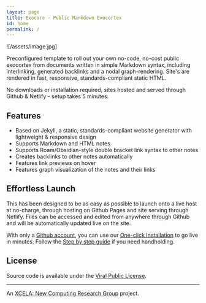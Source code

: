 ```yaml
---
layout: page
title: Exocore - Public Markdown Exocortex
id: home
permalink: /
---
```


![/assets/image.jpg]

Preconfigured template to roll out your own no-code, no-cost public exocortex from documents written in simple Markdown syntax, including interlinking, generated backlinks and a nodal graph-rendering. Site's are rendered in fast, responsive, standards-compliant static HTML. 

No downloads or installation required, sites hosted and served through Github & Netlify - setup takes 5 minutes.

## Features

- Based on Jekyll, a static, standards-compliant website generator with lightweight & responsive design
- Supports Markdown and HTML notes
- Supports Roam/Obsidian-style double bracket link syntax to other notes
- Creates backlinks to other notes automatically
- Features link previews on hover
- Features graph visualization of the notes and their links

## Effortless Launch

This has been designed to be as easy as possible to launch onto a live host at no-charge, through hosting on Github Pages and site serving through Netlify. Files can be accessed and edited from anywhere through Github and will be automatically updated live on the site.

With only a [Github account](https://github.com/join), you can use our [One-click Installation](https://app.netlify.com/start/deploy?repository=https://github.com/xcela/exocore) to go live in minutes. Follow the [Step by step guide](step-by-step-tutorial) if you need handholding.

## License

Source code is available under the [Viral Public License](LICENSE.md).

---

An [XCELA: New Computing Research Group](https://xcela.org) project.